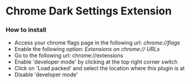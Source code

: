 # Chrome Dark Settings Extension 

### How to install
- Access your chrome flags page in the following url: *chrome://flags*
- Enable the following option: *Extensions on chrome:// URLs*
- Go to the following url: chrome://extensions
- Enable 'developer mode' by clicking at the top right corner switch
- Click on 'Load packed' and select the location where this plugin is at
- Disable 'developer mode'
